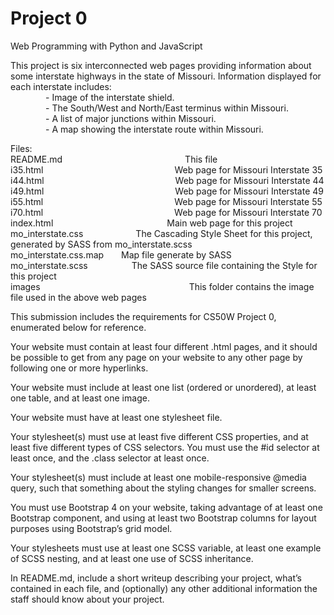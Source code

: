 # Project 0

Web Programming with Python and JavaScript

This project is six interconnected web pages providing information about some interstate highways in the state of Missouri.  Information displayed for each interstate includes:  
    - Image of the interstate shield.  
    - The South/West and North/East terminus within Missouri.  
    - A list of major junctions within Missouri.  
    - A map showing the interstate route within Missouri.  

Files:  
README.md              This file  
i35.html               Web page for Missouri Interstate 35  
i44.html               Web page for Missouri Interstate 44  
i49.html               Web page for Missouri Interstate 49  
i55.html               Web page for Missouri Interstate 55  
i70.html               Web page for Missouri Interstate 70  
index.html             Main web page for this project  
mo_interstate.css      The Cascading Style Sheet for this project, generated by SASS from mo_interstate.scss  
mo_interstate.css.map  Map file generate by SASS  
mo_interstate.scss     The SASS source file containing the Style for this project  
images                 This folder contains the image file used in the above web pages  

This submission includes the requirements for CS50W Project 0, enumerated below for reference.  

Your website must contain at least four different .html pages, and it should be possible to get from any page on your website to any other page by following one or more hyperlinks.

Your website must include at least one list (ordered or unordered), at least one table, and at least one image.

Your website must have at least one stylesheet file.

Your stylesheet(s) must use at least five different CSS properties, and at least five different types of CSS selectors. You must use the #id selector at least once, and the .class selector at least once.

Your stylesheet(s) must include at least one mobile-responsive @media query, such that something about the styling changes for smaller screens.

You must use Bootstrap 4 on your website, taking advantage of at least one Bootstrap component, and using at least two Bootstrap columns for layout purposes using Bootstrap’s grid model.

Your stylesheets must use at least one SCSS variable, at least one example of SCSS nesting, and at least one use of SCSS inheritance.

In README.md, include a short writeup describing your project, what’s contained in each file, and (optionally) any other additional information the staff should know about your project.


